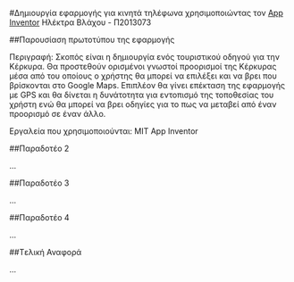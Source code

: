 #Δημιουργία εφαρμογής για κινητά τηλέφωνα χρησιμοποιώντας τον [App Inventor](https://www.dropbox.com/s/iymof7sxp3ldj1k/App%20inventor2.docx?dl=0)
Ηλέκτρα Βλάχου - Π2013073

##Παρουσίαση πρωτοτύπου της εφαρμογής

Περιγραφή: Σκοπός είναι η δημιουργία ενός τουριστικού οδηγού για την Κέρκυρα. Θα προστεθούν ορισμένοι γνωστοί προορισμοί της Κέρκυρας μέσα από του οποίους ο χρήστης θα μπορεί να επιλέξει και να βρει που βρίσκονται στο Google Maps. Επιπλέον θα γίνει επέκταση της εφαρμογής με GPS και θα δίνεται η δυνάτοτητα για εντοπισμό της τοποθεσίας του χρήστη ενώ θα μπορεί να βρει οδηγίες για το πως να μεταβεί από έναν προορισμό σε έναν άλλο.

Eργαλεία που χρησιμοποιούνται: MIT App Inventor

##Παραδοτέο 2

…

##Παραδοτέο 3

...

##Παραδοτέο 4

...

##Tελική Αναφορά

...

